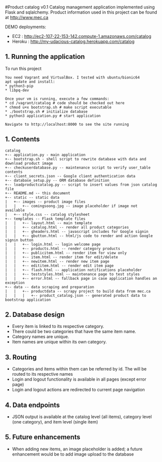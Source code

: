 #Product catalog v0.1
Catalog management application implemented using Flask and sqlalchemy.
Product information used in this project can be found at http://www.mec.ca

DEMO deployments:

- EC2 : http://ec2-107-22-153-142.compute-1.amazonaws.com/catalog
- Heroku : http://my-udacious-catalog.herokuapp.com/catalog

## 1. Running the application

To run this project
```
You need Vagrant and VirtualBox. I tested with ubuntu/bionic64
apt update and install:
* python3-pip
* libpq-dev

Once your vm is running, execute a few commands:
* cd /vagrant/catalog # code should be checked out here
* chmod u+x bootstrap.sh # make script executable
* ./bootstrap.sh # initialize database
* python3 application.py # start application

Navigate to http://localhost:8000 to see the site running
```

## 1. Contents
```
catalog
+-- application.py - main application 
+-- bootstrap.sh - shell script to rewrite database with data and download product image
+-- checkuserdatabase.py -- maintenance script to verify user_table contents
+-- client_secrets.json -- Google client authentication data
+-- database_setup.py -- ORM database definition
+-- loadproductcatalog.py -- script to insert values from json catalog file
+-- README.md -- this document
+-- static -- static data
|   +-- images -- product image files
|   |   +-- comingsoong.jpg -- image placeholder if image not available
|   +-- style.css -- catalog stylesheet
+-- templates -- Flask template files
|   |   +-- layout.html -- main template
|   |   +-- catalog.html -- render all product categories
|   |   +-- gheaders.html -- javascript includes for Google signin
|   |   +-- gbutton.html -- html/js code to render and action Google signin button
|   |   +-- login.html -- login welcome page
|   |   +-- products.html -- render category products
|   |   +-- publicitem.html -- render item for view only
|   |   +-- item.html -- render item for edit/delete
|   |   +-- newitem.html -- render new item page
|   |   +-- edititem.html -- render edit item page
|   |   +-- flash.html -- application notifications placeholder
|   |   +-- teststyles.html -- maintenance page to test styles
|   |   +-- error.html -- fallback page in case application handles an exception
+-- data -- data scraping and preparation
|   |   +-- productdata -- scrapy project to build data from mec.ca
|   |   |   +-- product_catalog.json -- generated product data to bootstrap application
```

## 2. Database design

* Every item is linked to its respective category.
* There could be two categories that have the same item name.
* Category names are unique.
* Item names are unique within its own category.

## 3. Routing

* Categories and items within them can be referred by id. The will be routed to its respective names
* Login and logout functionality is available in all pages (except error page)
* Login and logout actions are redirected to current page navigation

## 4. Data endpoints

* JSON output is available at the catalog level (all items), category level (one category), and item level (single item)

## 5. Future enhancements

* When adding new items, an image placeholder is added; a future enhancement would be to add image upload to the database

